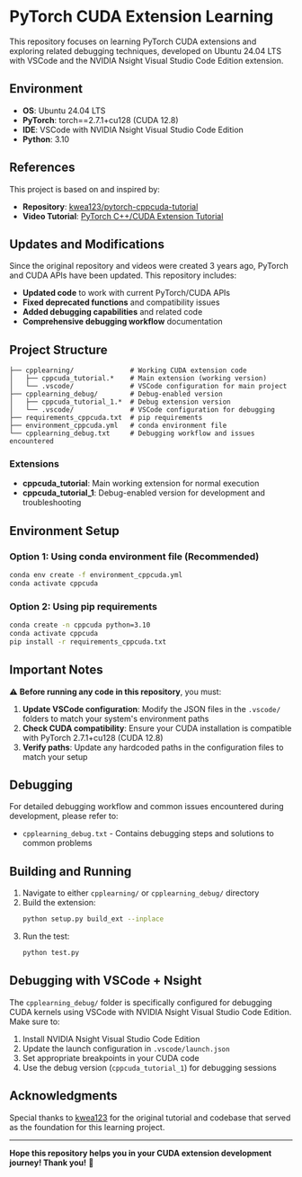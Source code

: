 # PyTorch CUDA Extension Learning

This repository focuses on learning PyTorch CUDA extensions and exploring related debugging techniques, developed on Ubuntu 24.04 LTS with VSCode and the NVIDIA Nsight Visual Studio Code Edition extension.

## Environment

- **OS**: Ubuntu 24.04 LTS
- **PyTorch**: torch==2.7.1+cu128 (CUDA 12.8)
- **IDE**: VSCode with NVIDIA Nsight Visual Studio Code Edition
- **Python**: 3.10

## References

This project is based on and inspired by:

- **Repository**: [kwea123/pytorch-cppcuda-tutorial](https://github.com/kwea123/pytorch-cppcuda-tutorial)
- **Video Tutorial**: [PyTorch C++/CUDA Extension Tutorial](https://www.youtube.com/watch?v=l_Rpk6CRJYI&list=PLDV2CyUo4q-LKuiNltBqCKdO9GH4SS_ec)

## Updates and Modifications

Since the original repository and videos were created 3 years ago, PyTorch and CUDA APIs have been updated. This repository includes:

- **Updated code** to work with current PyTorch/CUDA APIs
- **Fixed deprecated functions** and compatibility issues
- **Added debugging capabilities** and related code
- **Comprehensive debugging workflow** documentation

## Project Structure

```
├── cpplearning/              # Working CUDA extension code
│   ├── cppcuda_tutorial.*    # Main extension (working version)
│   └── .vscode/              # VSCode configuration for main project
├── cpplearning_debug/        # Debug-enabled version
│   ├── cppcuda_tutorial_1.*  # Debug extension version
│   └── .vscode/              # VSCode configuration for debugging
├── requirements_cppcuda.txt  # pip requirements
├── environment_cppcuda.yml   # conda environment file
└── cpplearning_debug.txt     # Debugging workflow and issues encountered
```

### Extensions

- **cppcuda_tutorial**: Main working extension for normal execution
- **cppcuda_tutorial_1**: Debug-enabled version for development and troubleshooting

## Environment Setup

### Option 1: Using conda environment file (Recommended)

```bash
conda env create -f environment_cppcuda.yml
conda activate cppcuda
```

### Option 2: Using pip requirements

```bash
conda create -n cppcuda python=3.10
conda activate cppcuda
pip install -r requirements_cppcuda.txt
```

## Important Notes

⚠️ **Before running any code in this repository**, you must:

1. **Update VSCode configuration**: Modify the JSON files in the `.vscode/` folders to match your system's environment paths
2. **Check CUDA compatibility**: Ensure your CUDA installation is compatible with PyTorch 2.7.1+cu128 (CUDA 12.8)
3. **Verify paths**: Update any hardcoded paths in the configuration files to match your setup

## Debugging

For detailed debugging workflow and common issues encountered during development, please refer to:

- `cpplearning_debug.txt` - Contains debugging steps and solutions to common problems

## Building and Running

1. Navigate to either `cpplearning/` or `cpplearning_debug/` directory
2. Build the extension:
   ```bash
   python setup.py build_ext --inplace
   ```
3. Run the test:
   ```bash
   python test.py
   ```

## Debugging with VSCode + Nsight

The `cpplearning_debug/` folder is specifically configured for debugging CUDA kernels using VSCode with NVIDIA Nsight Visual Studio Code Edition. Make sure to:

1. Install NVIDIA Nsight Visual Studio Code Edition
2. Update the launch configuration in `.vscode/launch.json`
3. Set appropriate breakpoints in your CUDA code
4. Use the debug version (`cppcuda_tutorial_1`) for debugging sessions

## Acknowledgments

Special thanks to [kwea123](https://github.com/kwea123) for the original tutorial and codebase that served as the foundation for this learning project.

---

**Hope this repository helps you in your CUDA extension development journey! Thank you!** 🚀
